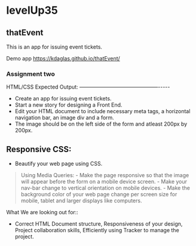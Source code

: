 # levelUp35

## thatEvent

This is an app for issuing event tickets.

Demo app
https://kdaglas.github.io/thatEvent/

### Assignment two

HTML/CSS Expected Output:
———————————————-----
- Create an app for issuing event tickets.
- Start a new story for designing a Front End.
- Edit your HTML document to include necessary meta tags, a horizontal navigation bar, an image div and a form.
- The image should be on the left side of the form and atleast 200px by 200px.

Responsive CSS:
-------------------
- Beautify your web page using CSS.
> Using Media Queries:
    - Make the page responsive so that the image will appear before the form on a mobile device screen.
    - Make your nav-bar change to vertical orientation on mobile devices.
    - Make the background color of your web page change per screen size for mobile, tablet and larger displays like computers.

What We are looking out for::
- Correct HTML Document structure, Responsiveness of your design, Project collaboration skills, Efficiently using Tracker   to manage the project.
